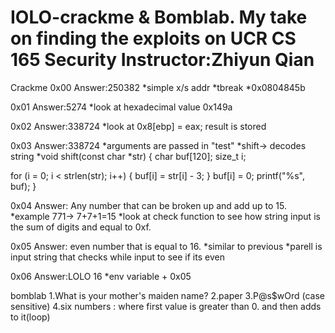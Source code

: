 # IOLO-crackme & Bomblab. My take on finding the exploits on UCR CS 165 Security Instructor:Zhiyun Qian

Crackme
0x00
Answer:250382
*simple x/s addr
*tbreak *0x0804845b

0x01
Answer:5274
*look at hexadecimal value 0x149a

0x02
Answer:338724
*look at 0x8[ebp] = eax; result is stored

0x03
Answer:338724
*arguments are passed in "test"
*shift-> decodes string
*void shift(const char *str) { char buf[120]; size_t i;

for (i = 0; i < strlen(str); i++) { buf[i] = str[i] - 3;
}
buf[i] = 0;
printf("%s", buf); 
}

0x04
Answer: Any number that can be broken up and add up to 15.
*example 771-> 7+7+1=15
*look at check function to see how string input is the sum of digits and equal to 0xf.

0x05
Answer: even number that is equal to 16.
*similar to previous
*parell is input string that checks while input to see if its even

0x06
Answer:LOLO 16
*env variable + 0x05

bomblab
1.What is your mother's maiden name?
2.paper
3.P@s$wOrd (case sensitive)
4.six numbers : where first value is greater than 0. and then adds to it(loop)
